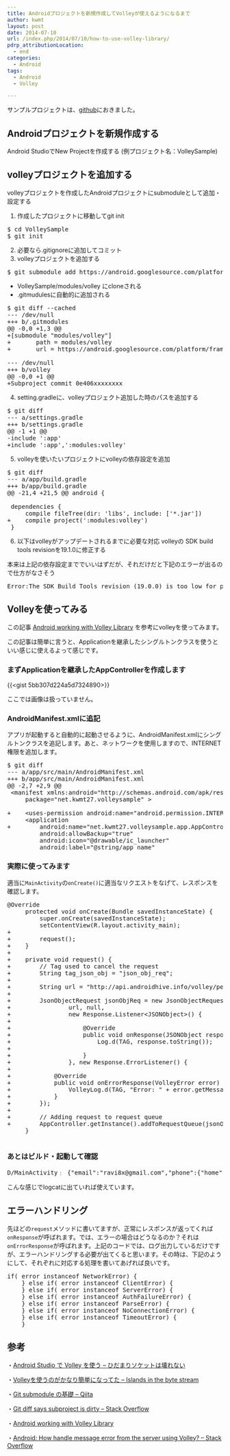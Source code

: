 ```yaml
---
title: Androidプロジェクトを新規作成してVolleyが使えるようになるまで
author: kwmt
layout: post
date: 2014-07-10
url: /index.php/2014/07/10/how-to-use-volley-library/
pdrp_attributionLocation:
  - end
categories:
  - Android
tags:
  - Android
  - Volley

---
```

サンプルプロジェクトは、<a href="https://github.com/kwmt/volleysample" target="_blank">github</a>におきました。

## Androidプロジェクトを新規作成する

Android StudioでNew Projectを作成する (例プロジェクト名：VolleySample)

## volleyプロジェクトを追加する

volleyプロジェクトを作成したAndroidプロジェクトにsubmoduleとして追加・設定する

  1. 作成したプロジェクトに移動してgit init
<pre class="go">$ cd VolleySample
$ git init
</pre>

  2. 必要なら.gitignoreに追加してコミット
  3. volleyプロジェクトを追加する
<!--more-->

<pre class="go">$ git submodule add https://android.googlesource.com/platform/frameworks/volley modules/volley
</pre>

  * VolleySample/modules/volley にcloneされる
  * .gitmudulesに自動的に追加される

<pre class="go">$ git diff --cached
--- /dev/null
+++ b/.gitmodules
@@ -0,0 +1,3 @@
+[submodule "modules/volley"]
+       path = modules/volley
+       url = https://android.googlesource.com/platform/frameworks/volley

--- /dev/null
+++ b/volley
@@ -0,0 +1 @@
+Subproject commit 0e406xxxxxxxx
</pre>

  4. setting.gradleに、volleyプロジェクト追加した時のパスを追加する
<pre class="go">$ git diff
--- a/settings.gradle
+++ b/settings.gradle
@@ -1 +1 @@
-include ':app'
+include ':app',':modules:volley'
</pre>

  5. volleyを使いたいプロジェクトにvolleyの依存設定を追加
<pre class="go">$ git diff
--- a/app/build.gradle
+++ b/app/build.gradle
@@ -21,4 +21,5 @@ android {
 
 dependencies {
     compile fileTree(dir: 'libs', include: ['*.jar'])
+    compile project(':modules:volley')
 }
</pre>

  6. 以下はvolleyがアップデートされるまでに必要な対応
volleyの SDK build tools revisionを19.1.0に修正する

本来は上記の依存設定まででいいはずだが、それだけだと下記のエラーが出るので仕方がなさそう

<pre class="go">Error:The SDK Build Tools revision (19.0.0) is too low for project ':modules:volley'. Minimum required is 19.1.0
</pre>

## Volleyを使ってみる

この記事 <a href="http://bit.ly/1n8SAca" target="_blank">Android working with Volley Library</a> を参考にvolleyを使ってみます。

この記事は簡単に言うと、Applicationを継承したシングルトンクラスを使うといい感じに使えるよって感じです。

### まずApplicationを継承したAppControllerを作成します

{{<gist 5bb307d224a5d7324890>}}

ここでは画像は扱っていません。

### AndroidManifest.xmlに追記

アプリが起動すると自動的に起動させるように、AndroidManifest.xmlにシングルトンクラスを追記します。あと、ネットワークを使用しますので、INTERNET権限を追加します。

<pre class="go">$ git diff
--- a/app/src/main/AndroidManifest.xml
+++ b/app/src/main/AndroidManifest.xml
@@ -2,7 +2,9 @@
 &lt;manifest xmlns:android="http://schemas.android.com/apk/res/android"
     package="net.kwmt27.volleysample" &gt;
 
+    &lt;uses-permission android:name="android.permission.INTERNET" /&gt;
     &lt;application
+        android:name="net.kwmt27.volleysample.app.AppController"
         android:allowBackup="true"
         android:icon="@drawable/ic_launcher"
         android:label="@string/app_name"
</pre>

### 実際に使ってみます

適当に`MainActivity`の`onCreate()`に適当なリクエストをなげて、レスポンスを確認します。

<pre class="go">@Override
     protected void onCreate(Bundle savedInstanceState) {
         super.onCreate(savedInstanceState);
         setContentView(R.layout.activity_main);
+
+        request();
+    }
+
+    private void request() {
+        // Tag used to cancel the request
+        String tag_json_obj = "json_obj_req";
+
+        String url = "http://api.androidhive.info/volley/person_object.json";
+
+        JsonObjectRequest jsonObjReq = new JsonObjectRequest(Request.Method.GET,
+                url, null,
+                new Response.Listener&lt;JSONObject>() {
+
+                    @Override
+                    public void onResponse(JSONObject response) {
+                        Log.d(TAG, response.toString());
+
+                    }
+                }, new Response.ErrorListener() {
+
+            @Override
+            public void onErrorResponse(VolleyError error) {
+                VolleyLog.d(TAG, "Error: " + error.getMessage());
+            }
+        });
+
+        // Adding request to request queue
+        AppController.getInstance().addToRequestQueue(jsonObjReq, tag_json_obj);
     }

</pre>

### あとはビルド・起動して確認

<pre class="go">D/MainActivity﹕ {"email":"ravi8x@gmail.com","phone":{"home":"08947 000000","mobile":"9999999999"},"name":"Ravi Tamada"}
</pre>

こんな感じでlogcatに出ていれば使えています。

## エラーハンドリング

先ほどの`request`メソッドに書いてますが、正常にレスポンスが返ってくれば`onResponse`が呼ばれます。では、エラーの場合はどうなるのか？それは`onErrorResponse`が呼ばれます。上記のコードでは、ログ出力しているだけですが、エラーハンドリングする必要が出てくると思います。その時は、下記のようにして、それぞれに対応する処理を書いてあげれば良いです。

<pre class="go">if( error instanceof NetworkError) {
    } else if( error instanceof ClientError) {
    } else if( error instanceof ServerError) {
    } else if( error instanceof AuthFailureError) {
    } else if( error instanceof ParseError) {
    } else if( error instanceof NoConnectionError) {
    } else if( error instanceof TimeoutError) {
    }
</pre>

## 参考

・<a href="http://bit.ly/1iXgweq" target="_blank">Android Studio で Volley を使う &#8211; ひだまりソケットは壊れない</a>
  
・<a href="http://bit.ly/1oVwQNI" target="_blank">Volleyを使うのがかなり簡単になってた &#8211; Islands in the byte stream </a>
  
・<a href="http://bit.ly/1fDRoJt" target="_blank">Git submodule の基礎 &#8211; Qiita</a>
  
・<a href="http://bit.ly/1oVzEdN" target="_blank">Git diff says subproject is dirty &#8211; Stack Overflow </a>
  
・<a href="http://bit.ly/1n8SAca" target="_blank">Android working with Volley Library</a>
  
・<a href="http://bit.ly/1oFnBR1" target="_blank">Android: How handle message error from the server using Volley? &#8211; Stack Overflow</a>
